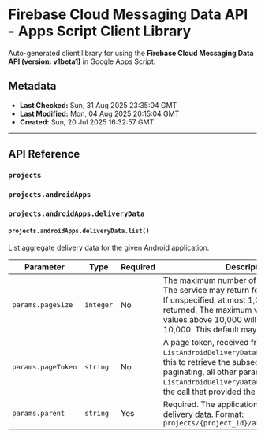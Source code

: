 # Firebase Cloud Messaging Data API - Apps Script Client Library

Auto-generated client library for using the **Firebase Cloud Messaging Data API (version: v1beta1)** in Google Apps Script.

## Metadata

- **Last Checked:** Sun, 31 Aug 2025 23:35:04 GMT
- **Last Modified:** Mon, 04 Aug 2025 20:15:04 GMT
- **Created:** Sun, 20 Jul 2025 16:32:57 GMT



---

## API Reference

### `projects`

### `projects.androidApps`

### `projects.androidApps.deliveryData`

#### `projects.androidApps.deliveryData.list()`

List aggregate delivery data for the given Android application.

| Parameter | Type | Required | Description |
|---|---|---|---|
| `params.pageSize` | `integer` | No | The maximum number of entries to return. The service may return fewer than this value. If unspecified, at most 1,000 entries will be returned. The maximum value is 10,000; values above 10,000 will be capped to 10,000. This default may change over time. |
| `params.pageToken` | `string` | No | A page token, received from a previous `ListAndroidDeliveryDataRequest` call. Provide this to retrieve the subsequent page. When paginating, all other parameters provided to `ListAndroidDeliveryDataRequest` must match the call that provided the page token. |
| `params.parent` | `string` | Yes | Required. The application for which to list delivery data. Format: `projects/{project_id}/androidApps/{app_id}` |